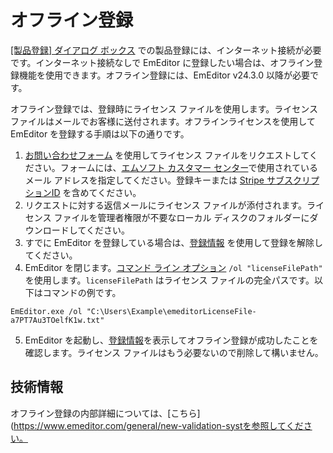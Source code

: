 # オフライン登録

[\[製品登録\] ダイアログ ボックス](../../dlg/regist/index) での製品登録には、インターネット接続が必要です。インターネット接続なしで EmEditor に登録したい場合は、オフライン登録機能を使用できます。オフライン登録には、EmEditor v24.3.0 以降が必要です。

オフライン登録では、登録時にライセンス ファイルを使用します。ライセンス ファイルはメールでお客様に送付されます。オフラインライセンスを使用して EmEditor を登録する手順は以下の通りです。

1. [お問い合わせフォーム](https://jp.emeditor.com/support/#contact) を使用してライセンス ファイルをリクエストしてください。フォームには、[エムソフト カスタマー センター](https://support.emeditor.com/)で使用されているメール アドレスを指定してください。登録キーまたは [Stripe サブスクリプションID](https://support.emeditor.com/ja/account/subscriptions) を含めてください。
2. リクエストに対する返信メールにライセンス ファイルが添付されます。ライセンス ファイルを管理者権限が不要なローカル ディスクのフォルダーにダウンロードしてください。
3. すでに EmEditor を登録している場合は、[登録情報](../../dlg/registration_info/index) を使用して登録を解除してください。
4. EmEditor を閉じます。[コマンド ライン オプション](https://www.emeditor.org/en/howto/file/file_commandline.html#options) `/ol "licenseFilePath"` を使用します。`licenseFilePath` はライセンス ファイルの完全パスです。以下はコマンドの例です。

```
EmEditor.exe /ol "C:\Users\Example\emeditorLicenseFile-a7PT7Au3TOelfK1w.txt"
```

5. EmEditor を起動し、[登録情報](../../dlg/registration_info/index)を表示してオフライン登録が成功したことを確認します。ライセンス ファイルはもう必要ないので削除して構いません。

## 技術情報

オフライン登録の内部詳細については、[こちら](https://www.emeditor.com/general/new-validation-systを参照してください。
